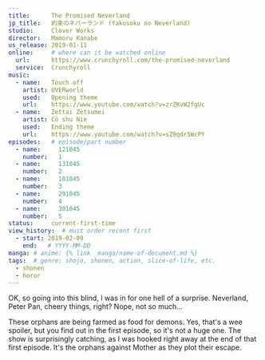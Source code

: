 ```yaml
---
title:      The Promised Neverland
jp_title:   約束のネバーランド (Yakusoku no Neverland)
studio:     Clover Works
director:   Mamoru Kanabe
us_release: 2019-01-11 
online:     # where can it be watched online
  url:      https://www.crunchyroll.com/the-promised-neverland
  service:  Crunchyroll
music:
  - name:   Touch off
    artist: UVERworld
    used:   Opening theme
    url:    https://www.youtube.com/watch?v=zrZKvW2fgUc
  - name:   Zettai Zetsumei
    artist: Cö shu Nie
    used:   Ending theme
    url:    https://www.youtube.com/watch?v=sZ9qdr5WcPY
episodes:   # episode/part number
  - name:     121045
    number:   1
  - name:     131045
    number:   2
  - name:     181045
    number:   3
  - name:     291045
    number:   4
  - name:     301045
    number:   5
status:     current-first-time
view_history:  # must order recent first
  - start: 2019-02-09 
    end:   # YYYY-MM-DD
manga: # anime: {% link _manga/name-of-document.md %}
tags:  # genre: shojo, shonen, action, slice-of-life, etc.
  - shonen
  - horor
---
```


OK, so going into this blind, I was in for one hell of a surprise. Neverland, Peter Pan, cheery things, right? Nope, not so much... 

These orphans are being farmed as food for demons. Yes, that's a wee spoiler, but you find out in the first episode, so it's not a huge one. The show is surprisingly catching, as I was hooked right away at the end of that first episode. It's the orphans against Mother as they plot their escape. 

